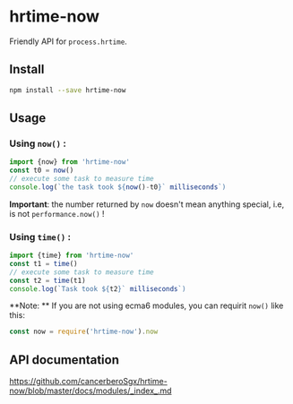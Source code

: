 # hrtime-now

Friendly API for `process.hrtime`. 

## Install

```sh
npm install --save hrtime-now
```

## Usage

### Using `now()` : 

```javascript
import {now} from 'hrtime-now'
const t0 = now()
// execute some task to measure time
console.log(`the task took ${now()-t0}` milliseconds`)
```

**Important**: the number returned by `now` doesn't mean anything special, i.e, is not `performance.now()` !

### Using `time()` : 

```javascript
import {time} from 'hrtime-now'
const t1 = time()
// execute some task to measure time
const t2 = time(t1)
console.log(`Task took ${t2}` milliseconds`)
```

**Note: ** If you are not using ecma6 modules, you can requirit `now()` like this: 

```javascript
const now = require('hrtime-now').now
```


## API documentation

https://github.com/cancerberoSgx/hrtime-now/blob/master/docs/modules/_index_.md